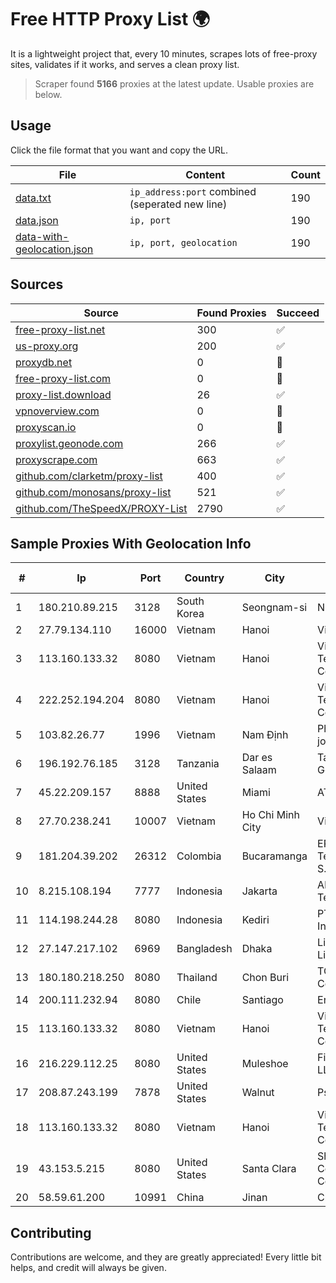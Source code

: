 
# Free HTTP Proxy List 🌍

It is a lightweight project that, every 10 minutes, scrapes lots of free-proxy sites, validates if it works, and serves a clean proxy list.


> Scraper found **5166** proxies at the latest update. Usable proxies are below.

## Usage

Click the file format that you want and copy the URL.


|File|Content|Count|
|----|-------|-----|
|[data.txt](https://raw.githubusercontent.com/themiralay/Proxy-List-World/master/data.txt)|`ip_address:port` combined (seperated new line)|190|
|[data.json](https://raw.githubusercontent.com/themiralay/Proxy-List-World/master/data.json)|`ip, port`|190|
|[data-with-geolocation.json](https://raw.githubusercontent.com/themiralay/Proxy-List-World/master/data-with-geolocation.json)|`ip, port, geolocation`|190|

## Sources

|Source|Found Proxies|Succeed|
|------|-------------|-------|
|[free-proxy-list.net](https://free-proxy-list.net)|300|✅|
|[us-proxy.org](https://www.us-proxy.org)|200|✅|
|[proxydb.net](http://proxydb.net)|0|🚫|
|[free-proxy-list.com](https://free-proxy-list.com/?page=&port=&type%5B%5D=http&type%5B%5D=https&up_time=0&search=Search)|0|🚫|
|[proxy-list.download](https://www.proxy-list.download/HTTP)|26|✅|
|[vpnoverview.com](https://vpnoverview.com/privacy/anonymous-browsing/free-proxy-servers)|0|🚫|
|[proxyscan.io](https://www.proxyscan.io)|0|🚫|
|[proxylist.geonode.com](https://proxylist.geonode.com/api/proxy-list?limit=300&page=1&sort_by=lastChecked&sort_type=desc&protocols=http,https)|266|✅|
|[proxyscrape.com](https://api.proxyscrape.com/v2/?request=displayproxies&protocol=http&timeout=10000&country=all&ssl=all&anonymity=all)|663|✅|
|[github.com/clarketm/proxy-list](https://raw.githubusercontent.com/clarketm/proxy-list/master/proxy-list-raw.txt)|400|✅|
|[github.com/monosans/proxy-list](https://raw.githubusercontent.com/monosans/proxy-list/main/proxies/http.txt)|521|✅|
|[github.com/TheSpeedX/PROXY-List](https://raw.githubusercontent.com/TheSpeedX/PROXY-List/master/http.txt)|2790|✅|


## Sample Proxies With Geolocation Info

|#|Ip|Port|Country|City|Internet Service Provider|
|-|--|----|-------|----|-------------------------|
|1|180.210.89.215|3128|South Korea|Seongnam-si|NHNCLOUD|
|2|27.79.134.110|16000|Vietnam|Hanoi|Viettel Corporation|
|3|113.160.133.32|8080|Vietnam|Hanoi|VietNam Post and Telecom Corporation|
|4|222.252.194.204|8080|Vietnam|Hanoi|VietNam Post and Telecom Corporation|
|5|103.82.26.77|1996|Vietnam|Nam Định|Phong Thuy media joint stock company|
|6|196.192.76.185|3128|Tanzania|Dar es Salaam|Tanzania e-Government Agency|
|7|45.22.209.157|8888|United States|Miami|AT&T Services, Inc.|
|8|27.70.238.241|10007|Vietnam|Ho Chi Minh City|Viettel Group|
|9|181.204.39.202|26312|Colombia|Bucaramanga|EPM Telecomunicaciones S.A. E.S.P.|
|10|8.215.108.194|7777|Indonesia|Jakarta|Alibaba (US) Technology Co., Ltd.|
|11|114.198.244.28|8080|Indonesia|Kediri|PT Sumber Data Indonesia|
|12|27.147.217.102|6969|Bangladesh|Dhaka|Link3 Technologies Limited|
|13|180.180.218.250|8080|Thailand|Chon Buri|TOT Public Company Limited|
|14|200.111.232.94|8080|Chile|Santiago|Entel Chile S.A.|
|15|113.160.133.32|8080|Vietnam|Hanoi|VietNam Post and Telecom Corporation|
|16|216.229.112.25|8080|United States|Muleshoe|Five Area Systems, LLC|
|17|208.87.243.199|7878|United States|Walnut|Psychz Networks|
|18|113.160.133.32|8080|Vietnam|Hanoi|VietNam Post and Telecom Corporation|
|19|43.153.5.215|8080|United States|Santa Clara|Shenzhen Tencent Computer Systems Company Limited|
|20|58.59.61.200|10991|China|Jinan|Chinanet|



## Contributing

Contributions are welcome, and they are greatly appreciated! Every
little bit helps, and credit will always be given.

